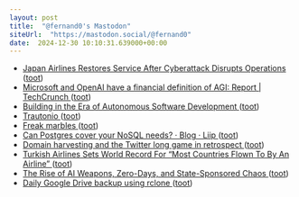 ```yaml
---
layout: post
title:  "@fernand0's Mastodon"
siteUrl:  "https://mastodon.social/@fernand0"
date:  2024-12-30 10:10:31.639000+00:00
---
```

*  [Japan Airlines Restores Service After Cyberattack Disrupts Operations  ](https://aviationsourcenews.com/japan-airlines-restores-service-after-cyberattack-disrupts-operations/) ([toot](https://mastodon.social/@fernand0/113741229695823694))
*  [Microsoft and OpenAI have a financial definition of AGI: Report \| TechCrunch ](https://techcrunch.com/2024/12/26/microsoft-and-openai-have-a-financial-definition-of-agi-report) ([toot](https://mastodon.social/@fernand0/113741129260436937))
*  [Building in the Era of Autonomous Software Development ](https://backchannel.org/blog/autonomous-softwar) ([toot](https://mastodon.social/@fernand0/113740135508474268))
*  [Trautonio ](https://www.flickr.com/photos/fernand0/54205649178) ([toot](https://mastodon.social/@fernand0/113740128347855427))
*  [Freak marbles ](https://avecesunafoto.wordpress.com/2024/12/29/freak-marbles) ([toot](https://mastodon.social/@fernand0/113739400382363296))
*  [Can Postgres cover your NoSQL needs? · Blog · Liip ](https://www.liip.ch/en/blog/postgres-nosq) ([toot](https://mastodon.social/@fernand0/113739389619962994))
*  [Domain harvesting and the Twitter long game in retrospect ](https://zeldman.com/2024/12/07/domain-harvesting-and-the-twitter-long-game-in-retrospect) ([toot](https://mastodon.social/@fernand0/113737571357314543))
*  [Turkish Airlines Sets World Record For “Most Countries Flown To By An Airline” ](https://www.gatechecked.com/turkish-airlines-sets-world-record-for-most-countries-flown-to-by-an-airline-989) ([toot](https://mastodon.social/@fernand0/113737368519622033))
*  [The Rise of AI Weapons, Zero-Days, and State-Sponsored Chaos ](https://www.armis.com/blog/the-rise-of-ai-weapons-zero-days-and-state-sponsored-chaos) ([toot](https://mastodon.social/@fernand0/113737073458849854))
*  [Daily Google Drive backup using rclone ](https://codingrelic.geekhold.com/2024/12/daily-google-drive-backup-using-rclone.htm) ([toot](https://mastodon.social/@fernand0/113736752368628444))
